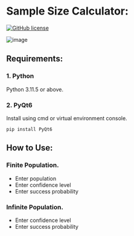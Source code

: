 # Sample Size Calculator:
[![GitHub license](https://img.shields.io/badge/CC0-1.0-Universal)](https://github.com/ia-MarvinRios/Sample-Size-Calculator/blob/main/LICENSE)


![image](https://github.com/ia-MarvinRios/Sample-Size-Calculator/assets/169842816/f2548875-be48-4c93-a852-95a97f0eb2d3)


## Requirements:
### 1. Python
Python 3.11.5 or above.

### 2. PyQt6
Install using cmd or virtual environment console.
```ShellSession
pip install PyQt6
```

## How to Use:
### Finite Population.
- Enter population
- Enter confidence level
- Enter success probability

### Infinite Population.
- Enter confidence level
- Enter success probability
